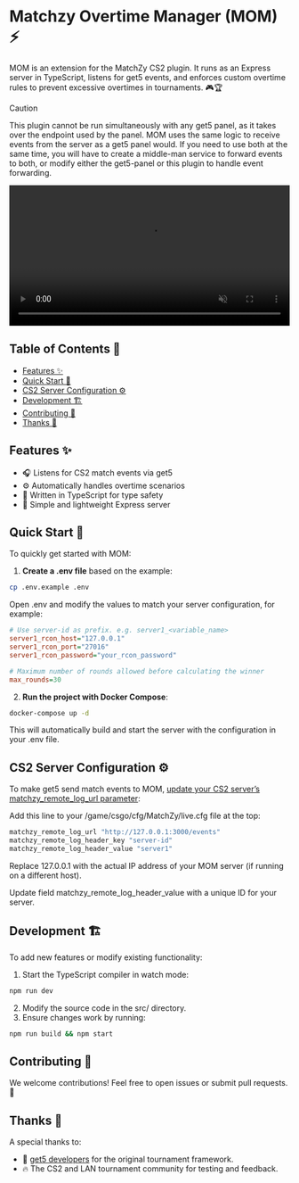 # Matchzy Overtime Manager (MOM) ⚡

MOM is an extension for the MatchZy CS2 plugin. It runs as an Express server in TypeScript, listens for get5 events, and enforces custom overtime rules to prevent excessive overtimes in tournaments. 🎮🏆

> [!CAUTION]
> This plugin cannot be run simultaneously with any get5 panel, as it takes over the endpoint used by the panel. MOM uses the same logic to receive events from the server as a get5 panel would. If you need to use both at the same time, you will have to create a middle-man service to forward events to both, or modify either the get5-panel or this plugin to handle event forwarding.

<video width="100%" autoplay muted loop>
 <source src="./docs/public/preview.mp4" type="video/mp4" />
  Your browser does not support the video tag.
</video>

## Table of Contents 📖
- [Features ✨](#features-)
- [Quick Start 🚀](#quick-start-)
- [CS2 Server Configuration ⚙️](#cs2-server-configuration-️)
- [Development 🏗️](#development-️)
- [Contributing 🤝](#contributing-)
- [Thanks 🙌](#thanks-)

## Features ✨
- 🎧 Listens for CS2 match events via get5
- ⚙️ Automatically handles overtime scenarios
- 📝 Written in TypeScript for type safety
- 🚀 Simple and lightweight Express server

## Quick Start 🚀

To quickly get started with MOM:

1. **Create a .env file** based on the example:

```sh
cp .env.example .env
```

Open .env and modify the values to match your server configuration, for example:

```ini
# Use server-id as prefix. e.g. server1_<variable_name>
server1_rcon_host="127.0.0.1"
server1_rcon_port="27016"
server1_rcon_password="your_rcon_password"

# Maximum number of rounds allowed before calculating the winner
max_rounds=30
```

2. **Run the project with Docker Compose**:

```sh
docker-compose up -d
```

This will automatically build and start the server with the configuration in your .env file.

## CS2 Server Configuration ⚙️

To make get5 send match events to MOM, [update your CS2 server’s matchzy_remote_log_url parameter](https://shobhit-pathak.github.io/MatchZy/configuration/#matchzy_remote_log_url):

Add this line to your /game/csgo/cfg/MatchZy/live.cfg file at the top:

```bash
matchzy_remote_log_url "http://127.0.0.1:3000/events"
matchzy_remote_log_header_key "server-id"
matchzy_remote_log_header_value "server1"
```

Replace 127.0.0.1 with the actual IP address of your MOM server (if running on a different host).

Update field matchzy_remote_log_header_value with a unique ID for your server.

## Development 🏗️

To add new features or modify existing functionality:

1. Start the TypeScript compiler in watch mode:
```sh
npm run dev
```
2. Modify the source code in the src/ directory.
3. Ensure changes work by running:
```sh
npm run build && npm start
```

## Contributing 🤝

We welcome contributions! Feel free to open issues or submit pull requests. 🎉

## Thanks 🙌

A special thanks to:
- 🎯 [get5 developers](https://github.com/splewis/get5) for the original tournament framework.
- 🔥 The CS2 and LAN tournament community for testing and feedback.
